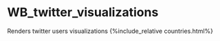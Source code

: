 # WB_twitter_visualizations
Renders twitter users visualizations
{%include_relative countries.html%}
